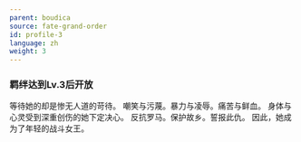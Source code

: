 ```yaml
---
parent: boudica
source: fate-grand-order
id: profile-3
language: zh
weight: 3
---
```


### 羁绊达到Lv.3后开放

等待她的却是惨无人道的苛待。
嘲笑与污蔑。暴力与凌辱。痛苦与鲜血。
身体与心灵受到深重创伤的她下定决心。
反抗罗马。保护故乡。誓报此仇。
因此，她成为了年轻的战斗女王。
